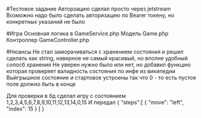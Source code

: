 #Тестовое задание
Авторзацию сделал просто через jetstream
Возможно надо было сделать авторизацию по Bearer токену, но конкретных указаний не было

#Игра
Основная логика в GameService.php
Модель Game.php
Контроллер GameController.php

#Нюансы
Не стал заморачиваться с хранением состояния и решил сделать как string, наверное не самый красивый, но вполне удобный сопосб хранения
Не уверен нужно было или нет, но добавил функцию которая проверяет валидность состояния по инфе из википедии
Выйгрышное состояние и стартовое устроены так что 0 - то есть пустое поле должно быть в конце

Для проверки в бд сделал игру с состоянием 1,2,3,4,5,6,7,8,9,10,11,12,13,14,0,15
И передал 
{
    "steps":[
        {
            "move": "left",
            "index": 15
        }
    ]
}


